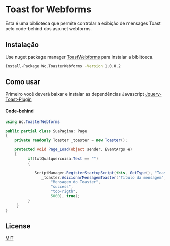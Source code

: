 # Toast for Webforms

Esta é uma biblioteca que permite controlar a exibição de mensages Toast pelo code-behind dos asp.net webforms.

## Instalação

Use nuget package manager [ToastWebforms](https://www.nuget.org/packages/Wc.ToasterWebforms/) para instalar a biblitoeca.

```bash
Install-Package Wc.ToasterWebforms -Version 1.0.0.2
```

## Como usar

Primeiro você deverá baixar e instalar as dependências Javascript [Jquery-Toast-Plugin](https://github.com/kamranahmedse/jquery-toast-plugin/)

#### Code-behind

```c#
using Wc.ToasterWebforms

public partial class SuaPagina: Page
{
    private readonly Toaster _toaster = new Toaster();

    protected void Page_Load(object sender, EventArgs e)
    {
          if(txtQualquercoisa.Text == "")
          {

             ScriptManager.RegisterStartupScript(this, GetType(), "Toaster", 
                _toaster.AdicionarMensagemToaster("Título da mensagem",
                    "Mensagem do Toaster", 
                    "success", 
                    "top-rigth",
                    5000), true);     
          } 
     }
}
```
## License
[MIT](https://choosealicense.com/licenses/mit/)
